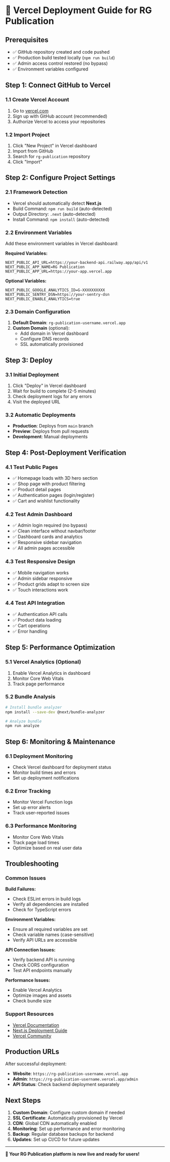 # 🚀 Vercel Deployment Guide for RG Publication

## Prerequisites
- ✅ GitHub repository created and code pushed
- ✅ Production build tested locally (`npm run build`)
- ✅ Admin access control restored (no bypass)
- ✅ Environment variables configured

## Step 1: Connect GitHub to Vercel

### 1.1 Create Vercel Account
1. Go to [vercel.com](https://vercel.com)
2. Sign up with GitHub account (recommended)
3. Authorize Vercel to access your repositories

### 1.2 Import Project
1. Click "New Project" in Vercel dashboard
2. Import from GitHub
3. Search for `rg-publication` repository
4. Click "Import"

## Step 2: Configure Project Settings

### 2.1 Framework Detection
- Vercel should automatically detect **Next.js**
- Build Command: `npm run build` (auto-detected)
- Output Directory: `.next` (auto-detected)
- Install Command: `npm install` (auto-detected)

### 2.2 Environment Variables
Add these environment variables in Vercel dashboard:

**Required Variables:**
```env
NEXT_PUBLIC_API_URL=https://your-backend-api.railway.app/api/v1
NEXT_PUBLIC_APP_NAME=RG Publication
NEXT_PUBLIC_APP_URL=https://your-app.vercel.app
```

**Optional Variables:**
```env
NEXT_PUBLIC_GOOGLE_ANALYTICS_ID=G-XXXXXXXXXX
NEXT_PUBLIC_SENTRY_DSN=https://your-sentry-dsn
NEXT_PUBLIC_ENABLE_ANALYTICS=true
```

### 2.3 Domain Configuration
1. **Default Domain**: `rg-publication-username.vercel.app`
2. **Custom Domain** (optional):
   - Add domain in Vercel dashboard
   - Configure DNS records
   - SSL automatically provisioned

## Step 3: Deploy

### 3.1 Initial Deployment
1. Click "Deploy" in Vercel dashboard
2. Wait for build to complete (2-5 minutes)
3. Check deployment logs for any errors
4. Visit the deployed URL

### 3.2 Automatic Deployments
- **Production**: Deploys from `main` branch
- **Preview**: Deploys from pull requests
- **Development**: Manual deployments

## Step 4: Post-Deployment Verification

### 4.1 Test Public Pages
- ✅ Homepage loads with 3D hero section
- ✅ Shop page with product filtering
- ✅ Product detail pages
- ✅ Authentication pages (login/register)
- ✅ Cart and wishlist functionality

### 4.2 Test Admin Dashboard
- ✅ Admin login required (no bypass)
- ✅ Clean interface without navbar/footer
- ✅ Dashboard cards and analytics
- ✅ Responsive sidebar navigation
- ✅ All admin pages accessible

### 4.3 Test Responsive Design
- ✅ Mobile navigation works
- ✅ Admin sidebar responsive
- ✅ Product grids adapt to screen size
- ✅ Touch interactions work

### 4.4 Test API Integration
- ✅ Authentication API calls
- ✅ Product data loading
- ✅ Cart operations
- ✅ Error handling

## Step 5: Performance Optimization

### 5.1 Vercel Analytics (Optional)
1. Enable Vercel Analytics in dashboard
2. Monitor Core Web Vitals
3. Track page performance

### 5.2 Bundle Analysis
```bash
# Install bundle analyzer
npm install --save-dev @next/bundle-analyzer

# Analyze bundle
npm run analyze
```

## Step 6: Monitoring & Maintenance

### 6.1 Deployment Monitoring
- Check Vercel dashboard for deployment status
- Monitor build times and errors
- Set up deployment notifications

### 6.2 Error Tracking
- Monitor Vercel Function logs
- Set up error alerts
- Track user-reported issues

### 6.3 Performance Monitoring
- Monitor Core Web Vitals
- Track page load times
- Optimize based on real user data

## Troubleshooting

### Common Issues

**Build Failures:**
- Check ESLint errors in build logs
- Verify all dependencies are installed
- Check for TypeScript errors

**Environment Variables:**
- Ensure all required variables are set
- Check variable names (case-sensitive)
- Verify API URLs are accessible

**API Connection Issues:**
- Verify backend API is running
- Check CORS configuration
- Test API endpoints manually

**Performance Issues:**
- Enable Vercel Analytics
- Optimize images and assets
- Check bundle size

### Support Resources
- [Vercel Documentation](https://vercel.com/docs)
- [Next.js Deployment Guide](https://nextjs.org/docs/deployment)
- [Vercel Community](https://github.com/vercel/vercel/discussions)

## Production URLs

After successful deployment:
- **Website**: `https://rg-publication-username.vercel.app`
- **Admin**: `https://rg-publication-username.vercel.app/admin`
- **API Status**: Check backend deployment separately

## Next Steps

1. **Custom Domain**: Configure custom domain if needed
2. **SSL Certificate**: Automatically provisioned by Vercel
3. **CDN**: Global CDN automatically enabled
4. **Monitoring**: Set up performance and error monitoring
5. **Backup**: Regular database backups for backend
6. **Updates**: Set up CI/CD for future updates

---

**🎉 Your RG Publication platform is now live and ready for users!**
